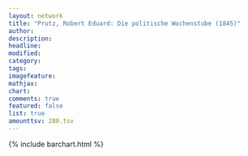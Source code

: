 ```yaml
---
layout: network
title: "Prutz, Robert Eduard: Die politische Wochenstube (1845)"
author:
description:
headline:
modified:
category:
tags:
imagefeature: 
mathjax: 
chart: 
comments: true
featured: false
list: true
amounttsv: 280.tsv
---
```

{% include barchart.html %}
